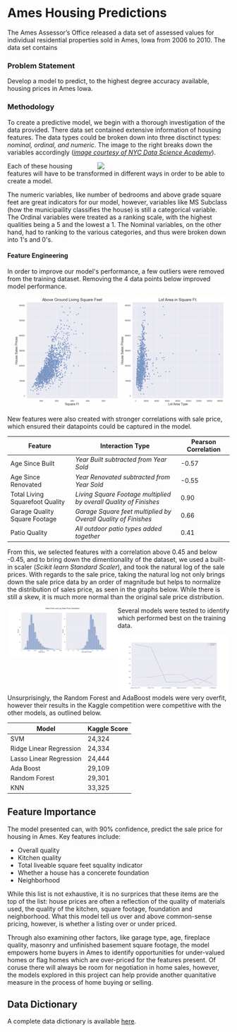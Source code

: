 # Ames Housing Predictions

The Ames Assessor’s Office released a data set of assessed values for individual residential properties sold in Ames, Iowa from 2006 to 2010. The data set contains 

### Problem Statement
Develop a model to predict, to the highest degree accuracy available, housing prices in Ames Iowa. 

### Methodology

To create a predictive model, we begin with a thorough investigation of the data provided. There data set contained extensive information of housing features. The data types could be broken down into three disctinct types: *nominal, ordinal, and numeric*. The image to the right breaks down the variables accordingly ([*image courtesy of NYC Data Science Academy*](https://nycdatascience.com/blog/student-works/studying-regression-model-efficacy-on-the-ames-housing-data-set/)). 

<img src = 'https://nycdsa-blog-files.s3.us-east-2.amazonaws.com/2019/09/ML_project_variables-1-1024x576.png' style="width: 300px; float: right;">

Each of these housing features will have to be transformed in different ways in order to be able to create a model. 

The numeric variables, like number of bedrooms and above grade square feet are great indicators for our model, however, variables like MS Subclass (how the municipaility classifies the house) is still a categorical variable. The Ordinal variables were treated as a ranking scale, with the highest qualities being a 5 and the lowest a 1. The Nominal variables, on the other hand, had to ranking to the various categories, and thus were broken down into 1's and 0's. 

#### Feature Engineering

In order to improve our model's performance, a few outliers were removed from the training dataset. Removing the 4 data points below improved model performance. 

<img src="/Images and Backup/outliers.png"/>

New features were also created with stronger correlations with sale price, which ensured their datapoints could be captured in the model. 

|Feature|Interaction Type|Pearson Correlation|
|---|---|---|
|Age Since Built|*Year Built subtracted from Year Sold*|-0.57 | 
|Age Since Renovated|*Year Renovated subtracted from Year Sold*| -0.55| 
|Total Living Squarefoot Quality|*Living Square Footage multiplied by overall Quality of Finishes*| 0.90| 
|Garage Quality Square Footage|*Garage Square feet multiplied by Overall Quality of Finishes*|0.66 | 
|Patio Quality|*All outdoor patio types added together*|0.41 | 

From this, we selected features with a correlation above 0.45 and below -0.45, and to bring down the dimentionality of the dataset, we used a built-in scaler (*Scikit learn Standard Scaler*), and took the natural log of the sale prices. With regards to the sale price, taking the natural log not only brings down the sale price data by an order of magnitude but helps to normalize the distribution of sales price, as seen in the graphs below. While there is still a skew, it is much more normal than the original sale price distribution. 

<img src = "/Images and Backup/sale_price_distribution.png"  style="width: 250px; float: left;"/>


Several models were tested to identify which performed best on the training data. 

<img src="/Images and Backup/model_perf_graph.png" alt="drawing" style="width: 250px; float: left;"/>

Unsurprisingly, the Random Forest and AdaBoost models were very overfit, however their results in the Kaggle competition were competitive with the other models, as outlined below. 

|Model|Kaggle Score|
|---|---|
|SVM|24,324|
|Ridge Linear Regression|24,334| 
|Lasso Linear Regression|24,444| 
|Ada Boost|29,109| 
|Random Forest|29,301| 
|KNN|33,325| 

## Feature Importance

The model presented can, with 90% confidence, predict the sale price for housing in Ames. 
Key features include:
 - Overall quality
 - Kitchen quality
 - Total liveable square feet squality indicator
 - Whether a house has a concerete foundation
 - Neighborhood

While this list is not exhaustive, it is no surprices that these items are the top of the list: house prices are often a reflection of the quality of materials used, the quality of the kitchen, square footage, foundation and neighborhood. What this model tell us over and above common-sense pricing, however, is whether a listing over or under priced. 

Through also examining other factors, like garage type, age, fireplace quality, masonry and unfinished basement square footage, the model empowers home buyers in Ames to identify opportunities for under-valued homes or flag homes which are over-priced for the features present. Of coruse there will always be room for negotiation in home sales, however, the models explored in this project can help provide another quanitative measure in the process of home buying or selling. 

## Data Dictionary 
A complete data dictionary is available [here](https://www.kaggle.com/c/dsi-us-11-project-2-regression-challenge/data).
